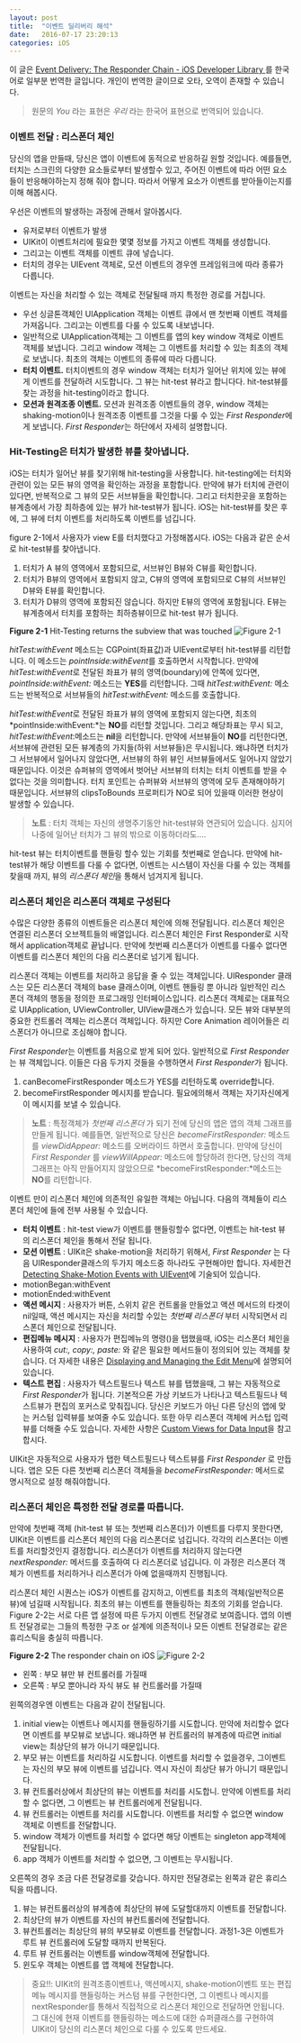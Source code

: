 ```yaml
---
layout: post
title:  "이벤트 딜리버리 해석"
date:   2016-07-17 23:20:13
categories: iOS
---
```

이 글은 [Event Delivery: The Responder Chain - iOS Developer Library ](https://developer.apple.com/library/ios/documentation/EventHandling/Conceptual/EventHandlingiPhoneOS/event_delivery_responder_chain/event_delivery_responder_chain.html) 를 한국어로 일부분 번역한 글입니다.
개인이 번역한 글이므로 오타, 오역이 존재할 수 있습니다.
> 원문의 *You* 라는 표현은 *우리* 라는 한국어 표현으로 번역되어 있습니다.

### 이벤트 전달 : 리스폰더 체인

당신의 앱을 만들때, 당신은 앱이 이벤트에 동적으로 반응하길 원할 것입니다. 예를들면, 터치는 스크린의 다양한 요소들로부터 발생할수 있고, 주어진 이벤트에 따라 어떤 요소들이 반응해야하는지 정해 줘야 합니다. 따라서 어떻게 요소가 이벤트를 받아들이는지를 이해 해봅시다.

우선은 이벤트의 발생하는 과정에 관해서 알아봅시다.
- 유저로부터 이벤트가 발생
- UIKit이 이벤트처리에 필요한 몇몇 정보를 가지고 이벤트 객체를 생성합니다.
- 그리고는 이벤트 객체를 이벤트 큐에 넣습니다.
- 터치의 경우는 UIEvent 객체로, 모션 이벤트의 경우엔 프레임워크에 따라 종류가 다릅니다.

이벤트는 자신을 처리할 수 있는 객체로 전달될때 까지 특정한 경로를 거칩니다.
- 우선 싱글톤객체인 UIApplication 객체는 이벤트 큐에서 맨 첫번째 이벤트 객체를 가져옵니다. 그리고는 이벤트를 다룰 수 있도록 내보냅니다.
- 일반적으로 UIApplication객체는 그 이벤트를 앱의 key window 객체로 이벤트 객체를 보냅니다. 그리고 window 객체는 그 이벤트를 처리할 수 있는 최초의 객체로 보냅니다. 최초의 객체는 이벤트의 종류에 따라 다릅니다.
- **터치 이벤트.**  터치이벤트의 경우 window 객체는 터치가 일어난 위치에 있는 뷰에게 이벤트를 전달하려 시도합니다. 그 뷰는 hit-test 뷰라고 합니다다. hit-test뷰를 찾는 과정을 hit-testing이라고 합니다.
- **모션과 원격조종 이벤트.** 모션과 원격조종 이벤트들의 경우, window 객체는 shaking-motion이나 원격조종 이벤트를 그것을 다룰 수 있는 *First Responder*에게 보냅니다. *First Responder*는 하단에서 자세히 설명합니다.

### Hit-Testing은 터치가 발생한 뷰를 찾아냅니다.

iOS는 터치가 일어난 뷰를 찾기위해 hit-testing을 사용합니다. hit-testing에는 터치와 관련이 있는 모든 뷰의 영역을 확인하는 과정을 포함합니다. 만약에 뷰가 터치에 관련이 있다면, 반복적으로 그 뷰의 모든 서브뷰들을 확인합니다. 그리고 터치한곳을 포함하는뷰계층에서 가장 최하층에 있는 뷰가 hit-test뷰가 됩니다. iOS는 hit-test뷰를 찾은 후에, 그 뷰에 터치 이벤트를 처리하도록 이벤트를 넘깁니다.

figure 2-1에서 사용자가 view E를 터치했다고 가정해봅시다. iOS는 다음과 같은 순서로 hit-test뷰를 찾아냅니다.
1. 터치가 A 뷰의 영역에서 포함되므로, 서브뷰인 B뷰와 C뷰를 확인합니다.
2. 터치가 B뷰의 영역에서 포함되지 않고, C뷰의 영역에 포함되므로 C뷰의 서브뷰인 D뷰와 E뷰를 확인합니다.
3. 터치가 D뷰의 영역에 포함되진 않습니다. 하지만 E뷰의 영역에 포함됩니다. E뷰는 뷰계층에서 터치를 포함하는 최하층뷰이므로 hit-test 뷰가 됩니다.

**Figure 2-1** Hit-Testing returns the subview that was touched
![Figure 2-1](https://developer.apple.com/library/ios/documentation/EventHandling/Conceptual/EventHandlingiPhoneOS/Art/hit_testing_2x.png)

*hitTest:withEvent* 메소드는 CGPoint(좌표값)과 UIEvent로부터 hit-test뷰를 리턴합니다. 이 메소드는 *pointInside:withEvent*를 호출하면서 시작합니다. 만약에 *hitTest:withEvent*로 전달된 좌표가 뷰의 영역(boundary)에 안쪽에 있다면, *pointInside:withEvent:* 메소드는 **YES**를 리턴합니다. 그때 *hitTest:withEvent:* 메소드는 반복적으로 서브뷰들의 *hitTest:withEvent:* 메소드를 호출합니다.

*hitTest:withEvent*로 전달된 좌표가 뷰의 영역에 포함되지 않는다면, 최초의 *pointInside:withEvent:*는 **NO**를 리턴할 것입니다. 그리고 해당좌표는 무시 되고, *hitTest:withEvent*:메소드는 **nil**을 리턴합니다. 만약에 서브뷰들이 **NO**를 리턴한다면, 서브뷰에 관련된 모든 뷰계층의 가지들(하위 서브뷰들)은 무시됩니다. 왜냐하면 터치가 그 서브뷰에서 일어나지 않았다면, 서브뷰의 하위 뷰인 서브뷰들에서도 일어나지 않았기 때문입니다. 이것은 슈퍼뷰의 영역에서 벗어난 서브뷰의 터치는 터치 이벤트를 받을 수 없다는 것을 의미합니다. 터치 포인트는 슈퍼뷰와 서브뷰의 영역에 모두 존재해야하기 때문입니다. 서브뷰의 clipsToBounds 프로퍼티가 NO로 되어 있을때 이러한 현상이 발생할 수 있습니다.

> **노트** : 터치 객체는 자신의 생명주기동안 hit-test뷰와 연관되어 있습니다. 심지어 나중에 일어난 터치가 그 뷰의 밖으로 이동하더라도....

hit-test 뷰는 터치이벤트를 핸들링 할수 있는 기회를 첫번째로 얻습니다. 만약에 hit-test뷰가 해당 이벤트를 다룰 수 없다면, 이벤트는 시스템이 자신을 다룰 수 있는 객체를 찾을때 까지, 뷰의 *리스폰더 체인*을 통해서 넘겨지게 됩니다.

### 리스폰더 체인은 리스폰더 객체로 구성된다

수많은 다양한 종류의 이벤트들은 리스폰더 체인에 의해 전달됩니다. 리스폰더 체인은 연결된 리스폰더 오브젝트들의 배열입니다. 리스폰더 체인은 First Responder로 시작해서 application객체로 끝납니다. 만약에 첫번째 리스폰더가 이벤트를 다룰수 없다면 이벤트를 리스폰더 체인의 다음 리스폰더로 넘기게 됩니다.

리스폰더 객체는 이벤트를 처리하고 응답을 줄 수 있는 객체입니다. UIResponder 클래스는 모든 리스폰더 객체의 base 클래스이며, 이벤트 핸들링 뿐 아니라 일반적인 리스폰더 객체의 행동을 정의한 프로그래밍 인터페이스입니다. 리스폰더 객체로는 대표적으로 UIApplication, UViewController, UIView클래스가 있습니다. 모든 뷰와 대부분의 중요한 컨트롤러 객체는 리스폰더 객체입니다. 하지만 Core Animation 레이어들은 리스폰더가 아니므로 조심해야 합니다.

*First Responder*는 이벤트를 처음으로 받게 되어 있다. 일반적으로 *First Responder*는 뷰 객체입니다. 이들은 다음 두가지 것들을 수행하면서 *First Responder*가 됩니다.

1. canBecomeFirstResponder 메소드가 YES를 리턴하도록 override합니다.
2. becomeFirstResponder 메시지를 받습니다. 필요에의해서 객체는 자기자신에게 이 메시지를 보낼 수 있습니다.

> **노트** : 특정객체가 *첫번째 리스폰더* 가 되기 전에 당신의 앱은 앱의 객체 그래프를 만들게 됩니다. 예를들면, 일반적으로 당신은 *becomeFirstResponder:* 메소드를 *viewDidAppear:* 메소드를 오버라이드 하면서 호출합니다. 만약에 당신이 *First Responder* 를 *viewWillAppear:* 메소드에 할당하려 한다면, 당신의 객체 그래프는 아직 만들어지지 않았으므로 *becomeFirstResponder:*메소드는 **NO**를 리턴합니다.

이벤트 만이 리스폰더 체인에 의존적인 유일한 객체는 아닙니다. 다음의 객체들이 리스폰더 체인에 들에 전부 사용될 수 있습니다.

-  **터치 이벤트** : hit-test view가 이벤트를 핸들링할수 없다면, 이벤트는 hit-test 뷰의 리스폰더 체인을 통해서 전달 됩니다.
-  **모션 이벤트** : UIKit은 shake-motion을 처리하기 위해서, *First Responder* 는 다음 UIResponder클래스의 두가지 메소드중 하나라도 구현해야만 합니다. 자세한건 [Detecting Shake-Motion Events with UIEvent](https://developer.apple.com/library/ios/documentation/EventHandling/Conceptual/EventHandlingiPhoneOS/motion_event_basics/motion_event_basics.html#//apple_ref/doc/uid/TP40009541-CH6-SW2)에 기술되어 있습니다.
  - motionBegan:withEvent
  - motionEnded:withEvent
-  **액션 메시지** : 사용자가 버튼, 스위치 같은 컨트롤을 만들었고 액션 메서드의 타겟이 nil일때, 액션 메시지는 자신을 처리할 수있는 *첫번째 리스폰더* 부터 시작되면서 리스폰더 체인으로 전달됩니다.
-  **편집메뉴 메시지** : 사용자가 편집메뉴의 명령()을 탭했을때, iOS는 리스폰더 체인을 사용하여 *cut:, copy:, paste:* 와 같은 필요한 메서드들이 정의되어 있는 객체를 찾습니다. 더 자세한 내용은 [Displaying and Managing the Edit Menu]()에 설명되어 있습니다.
-  **텍스트 편집** : 사용자가 텍스트필드나 텍스트 뷰를 탭했을때, 그 뷰는 자동적으로 *First Responder*가 됩니다. 기본적으론 가상 키보드가 나타나고 텍스트필드나 텍스트뷰가 편집의 포커스로 맞춰집니다. 당신은 키보드가 아닌 다른 당신의 앱에 맞는 커스텀 입력뷰를 보여줄 수도 있습니다. 또한 아무 리스폰더 객체에 커스텁 입력뷰를 더해줄 수도 있습니다. 자세한 사항은 [Custom Views for Data Input](https://developer.apple.com/library/ios/documentation/StringsTextFonts/Conceptual/TextAndWebiPhoneOS/InputViews/InputViews.html#//apple_ref/doc/uid/TP40009542-CH12)을 참고합시다.

UIKit은 자동적으로 사용자가 탭한 텍스트필드나 텍스트뷰를 *First Responder* 로 만듭니다. 앱은 모든 다른 첫번째 리스폰더 객체들을 *becomeFirstResponder:* 메서드로 명시적으로 설정 해줘야합니다.


### 리스폰더 체인은 특정한 전달 경로를 따릅니다.

만약에 첫번째 객체 (hit-test 뷰 또는 첫번째 리스폰더)가 이벤트를 다루지 못한다면, UIKit은 이벤트를 리스폰더 체인의 다음 리스폰더로 넘깁니다. 각각의 리스폰더는 이벤트를 처리할것인지 결정합니다. 리스폰더가 이벤트를 처리하지 않는다면 *nextResponder:* 메서드를 호출하여 다 리스폰더로 넘깁니다. 이 과정은 리스폰더 객체가 이벤트를 처리하거나 리스폰더가 아예 없을때까지 진행됩니다.

리스폰더 체인 시퀀스는 iOS가 이벤트를 감지하고, 이벤트를 최초의 객체(일반적으론 뷰)에 넘길때 시작됩니다. 최초의 뷰는 이벤트를 핸들링하는 최초의 기회를 얻습니다. Figure 2-2는 서로 다른 앱 설정에 따른 두가지 이벤트 전달경로 보여줍니다. 앱의 이벤트 전달경로는 그들의 특정한 구조 or 설계에 의존적이나 모든 이벤트 전달경로는 같은 휴리스틱을 충실히 따릅니다.

**Figure 2-2**  The responder chain on iOS
![Figure 2-2](https://developer.apple.com/library/ios/documentation/EventHandling/Conceptual/EventHandlingiPhoneOS/Art/iOS_responder_chain_2x.png)

- 왼쪽 : 부모 뷰만 뷰 컨트롤러를 가질때
- 오른쪽 : 부모 뿐아니라 자식 뷰도 뷰 컨트롤러를 가질때

왼쪽의경우엔 이벤트는 다음과 같이 전달됩니다.

1. initial view는 이벤트나 메시지를 핸들링하기를 시도합니다. 만약에 처리할수 없다면 이벤트를 부모뷰로 보냅니다. 왜냐하면 뷰 컨트롤러의 뷰계층에 따르면 initial view는 최상단의 뷰가 아니기 때문입니다.
2. 부모 뷰는 이벤트를 처리하길 시도합니다. 이벤트를 처리할 수 없을경우, 그이벤트는 자신의 부모 뷰에 이벤트를 넘깁니다. 역시 자신이 최상단 뷰가 아니기 때문입니다.
3. 뷰 컨트롤러상에서 최상단의 뷰는 이벤트를 처리를 시도합니. 만약에 이벤트를 처리할 수 없다면, 그 이벤트는 뷰 컨트롤러에게 전달됩니다.
4. 뷰 컨트롤러는 이벤트를 처리를 시도합니다. 이벤트를 처리할 수 없으면 window 객체로 이벤트를 전달합니다.
5. window 객체가 이벤트를 처리할 수 없다면 해당 이벤트는 singleton app객체에 전달됩니다.
6. app 객체가 이벤트를 처리할 수 없으면, 그 이벤트는 무시됩니다.

오른쪽의 경우 조금 다른 전달경로를 갖습니다. 하지만 전달경로는 왼쪽과 같은 휴리스틱을 따릅니다.

1. 뷰는 뷰컨트롤러상의 뷰계층에 최상단의 뷰에 도달할대까지 이벤트를 전달합니다.
2. 최상단의 뷰가 이벤트를 자신의 뷰컨트롤러에 전달합니다.
3. 뷰컨트롤러는 최상단의 뷰의 부모뷰로 이벤트를 전달합니다. 과정1-3은 이벤트가 루트 뷰 컨트롤러에 도달할 때까지 반복된다.
4. 루트 뷰 컨트롤러는 이벤트를 window객체에 전달합니다.
5. 윈도우 객체는 이벤트를 앱 객체에 전달합니다.

> 중요!!: UIKit의 원격조종이벤트나, 액션메시지, shake-motion이벤트 또는 편집메뉴 메시지를 핸들링하는 커스텀 뷰를 구현한다면, 그 이벤트나 메시지를 nextResponder를 통해서 직접적으로 리스폰더 체인으로 전달하면 안됩니다. 그 대신에 현재 이벤트를 핸들링하는 메소드에 대한 슈퍼클래스를 구현하여 UIKit이 당신의 리스폰더 체인으로 다룰 수 있도록 만드세요.
